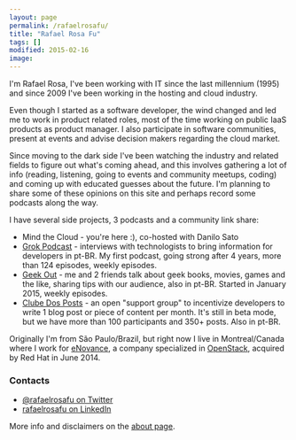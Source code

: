 ```yaml
---
layout: page
permalink: /rafaelrosafu/
title: "Rafael Rosa Fu"
tags: []
modified: 2015-02-16
image:
---
```


I'm Rafael Rosa, I've been working with IT since the last millennium (1995) and since 2009 I've been working in the hosting and cloud industry.

Even though I started as a software developer, the wind changed and led me to work in product related roles, most of the time working on public IaaS products as product manager. I also participate in software communities, present at events and advise decision makers regarding the cloud market.

Since moving to the dark side I've been watching the industry and related fields to figure out what's coming ahead, and this involves gathering a lot of info (reading, listening, going to events and community meetups, coding) and coming up with educated guesses about the future. I'm planning to share some of these opinions on this site and perhaps record some podcasts along the way.

I have several side projects, 3 podcasts and a community link share:

* Mind the Cloud - you're here :), co-hosted with Danilo Sato
* [Grok Podcast](http://grokpodcast.com) - interviews with technologists to bring information for developers in pt-BR. My first podcast, going strong after 4 years, more than 124 episodes, weekly episodes.
* [Geek Out](http://geekout.fm) - me and 2 friends talk about geek books, movies, games and the like, sharing tips with our audience, also in pt-BR. Started in January 2015, weekly episodes.
* [Clube Dos Posts](https://twitter.com/clubedosposts) - an open "support group" to incentivize developers to write 1 blog post or piece of content per month. It's still in beta mode, but we have more than 100 participants and 350+ posts. Also in pt-BR.

Originally I'm from São Paulo/Brazil, but right now I live in Montreal/Canada where I work for [eNovance](http://enovance.com), a company specialized in [OpenStack](http://openstack.org), acquired by Red Hat in June 2014.

### Contacts
* [@rafaelrosafu on Twitter](https://twitter.com/rafaelrosafu)
* [rafaelrosafu on LinkedIn](https://linkedin.com/in/rafaelrosafu)

More info and disclaimers on the [about page](/about).